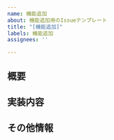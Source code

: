 ```yaml
---
name: 機能追加
about: 機能追加用のIssueテンプレート
title: "[機能追加]"
labels: 機能追加
assignees: ''

---
```


## 概要
<!-- 実現する機能概要を入力    (ここは表示されません)-->

## 実装内容
<!-- 必要な実装内容を記載する    (ここは表示されません)-->

## その他情報
<!-- 参考情報などの付加情報を記載する    (ここは表示されません)-->
